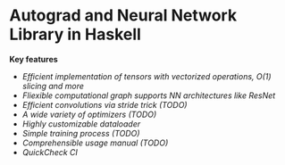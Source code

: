 # Autograd and Neural Network Library in Haskell

**Key features**

+ *Efficient implementation of tensors with vectorized operations, O(1) slicing and more*
+ *Fliexible computational graph supports NN architectures like ResNet*
+ *Efficient convolutions via stride trick (TODO)*
+ *A wide variety of optimizers (TODO)*
+ *Highly customizable dataloader*
+ *Simple training process (TODO)*
+ *Comprehensible usage manual (TODO)*
+ *QuickCheck CI*
